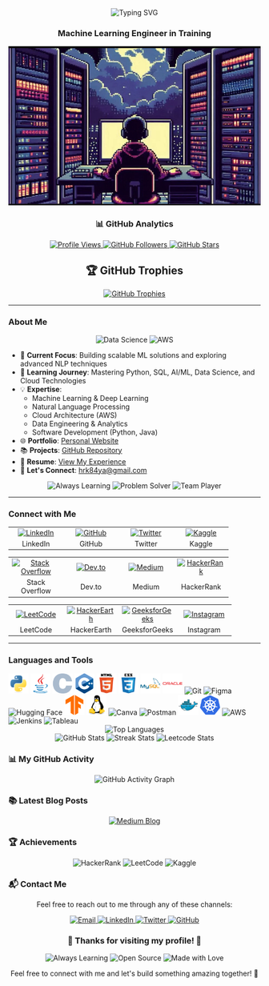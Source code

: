 <div align="center">
  <img src="https://readme-typing-svg.herokuapp.com?font=Fira+Code&pause=1000&color=2D9EF7&center=true&vCenter=true&width=450&lines=Hello%2C+I'm+Harsh+Kumar;Machine+Learning+Engineer+in+Training;Welcome+to+my+GitHub+Profile!" alt="Typing SVG" />
</div>

<h3 align="center">Machine Learning Engineer in Training</h3>
<img src="IMG.jpg" alt="Profile Views" />

<div align="center">
  <h3>📊 GitHub Analytics</h3>
  <p>
    <a href="https://github.com/hrk84ya">
      <img src="https://komarev.com/ghpvc/?username=hrk84ya&label=Profile%20Views&color=0e75b6&style=flat-square" alt="Profile Views" />
    </a>
    <a href="https://github.com/hrk84ya?tab=followers">
      <img src="https://img.shields.io/github/followers/hrk84ya?label=Followers&style=social" alt="GitHub Followers" />
    </a>
    <a href="https://github.com/hrk84ya?tab=stars">
      <img src="https://img.shields.io/github/stars/hrk84ya?label=Stars&style=social" alt="GitHub Stars" />
    </a>
  </p>
</div>

<div align="center">
  <h2>🏆 GitHub Trophies</h2>
  <a href="https://github.com/ryo-ma/github-profile-trophy">
    <img src="https://github-profile-trophy.vercel.app/?username=hrk84ya&theme=onedark&no-frame=true&no-bg=true&margin-w=4&row=2&column=4" alt="GitHub Trophies" />
  </a>
</div>

---

### About Me
<div align="center">
  <img src="https://img.shields.io/badge/Data_Science-Enthusiast-2D9EF7?style=for-the-badge&logo=datascience&logoColor=white" alt="Data Science" />
  <img src="https://img.shields.io/badge/Cloud_Computing-AWS-232F3E?style=for-the-badge&logo=amazon-aws&logoColor=white" alt="AWS" />
</div>

<div align="left">
  
- 🔭 **Current Focus**: Building scalable ML solutions and exploring advanced NLP techniques
- 🌱 **Learning Journey**: Mastering Python, SQL, AI/ML, Data Science, and Cloud Technologies
- 💡 **Expertise**: 
  - Machine Learning & Deep Learning
  - Natural Language Processing
  - Cloud Architecture (AWS)
  - Data Engineering & Analytics
  - Software Development (Python, Java)
- 🌐 **Portfolio**: [Personal Website](https://hrk84ya.netlify.app/)
- 📚 **Projects**: [GitHub Repository](https://github.com/Hrk84ya?tab=repositories)
- 📄 **Resume**: [View My Experience](https://drive.google.com/file/d/1Lf0wfeD_HPKq2QEFWbp98Gm88mfP3Cnq/view?usp=sharing)
- 💬 **Let's Connect**: [hrk84ya@gmail.com](mailto:hrk84ya@gmail.com)

</div>

<div align="center">
  <img src="https://img.shields.io/badge/Always_Learning-FF6B6B?style=for-the-badge&logo=learning&logoColor=white" alt="Always Learning" />
  <img src="https://img.shields.io/badge/Problem_Solver-3DA639?style=for-the-badge&logo=code&logoColor=white" alt="Problem Solver" />
  <img src="https://img.shields.io/badge/Team_Player-FF69B4?style=for-the-badge&logo=team&logoColor=white" alt="Team Player" />
</div>

---

<h3 align="left">Connect with Me</h3>

<div align="center">
  <table>
    <tr>
      <td align="center" width="96">
        <a href="https://linkedin.com/in/hrk84ya">
          <img src="https://raw.githubusercontent.com/rahuldkjain/github-profile-readme-generator/master/src/images/icons/Social/linked-in-alt.svg" width="48" height="48" alt="LinkedIn" />
        </a>
      </td>
      <td align="center" width="96">
        <a href="https://github.com/hrk84ya">
          <img src="https://raw.githubusercontent.com/rahuldkjain/github-profile-readme-generator/master/src/images/icons/Social/github.svg" width="48" height="48" alt="GitHub" />
        </a>
      </td>
      <td align="center" width="96">
        <a href="https://twitter.com/hrk84ya">
          <img src="https://raw.githubusercontent.com/rahuldkjain/github-profile-readme-generator/master/src/images/icons/Social/twitter.svg" width="48" height="48" alt="Twitter" />
        </a>
      </td>
      <td align="center" width="96">
        <a href="https://kaggle.com/hrk84ya">
          <img src="https://raw.githubusercontent.com/rahuldkjain/github-profile-readme-generator/master/src/images/icons/Social/kaggle.svg" width="48" height="48" alt="Kaggle" />
        </a>
      </td>
    </tr>
    <tr>
      <td align="center">LinkedIn</td>
      <td align="center">GitHub</td>
      <td align="center">Twitter</td>
      <td align="center">Kaggle</td>
    </tr>
  </table>
</div>

<div align="center">
  <table>
    <tr>
      <td align="center" width="96">
        <a href="https://stackoverflow.com/users/19905995/harsh-kumar">
          <img src="https://raw.githubusercontent.com/rahuldkjain/github-profile-readme-generator/master/src/images/icons/Social/stack-overflow.svg" width="48" height="48" alt="Stack Overflow" />
        </a>
      </td>
      <td align="center" width="96">
        <a href="https://dev.to/hrk84ya">
          <img src="https://raw.githubusercontent.com/rahuldkjain/github-profile-readme-generator/master/src/images/icons/Social/devto.svg" width="48" height="48" alt="Dev.to" />
        </a>
      </td>
      <td align="center" width="96">
        <a href="https://medium.com/@hrk84ya">
          <img src="https://raw.githubusercontent.com/rahuldkjain/github-profile-readme-generator/master/src/images/icons/Social/medium.svg" width="48" height="48" alt="Medium" />
        </a>
      </td>
      <td align="center" width="96">
        <a href="https://www.hackerrank.com/hrk84ya">
          <img src="https://raw.githubusercontent.com/rahuldkjain/github-profile-readme-generator/master/src/images/icons/Social/hackerrank.svg" width="48" height="48" alt="HackerRank" />
        </a>
      </td>
    </tr>
    <tr>
      <td align="center">Stack Overflow</td>
      <td align="center">Dev.to</td>
      <td align="center">Medium</td>
      <td align="center">HackerRank</td>
    </tr>
  </table>
</div>

<div align="center">
  <table>
    <tr>
      <td align="center" width="96">
        <a href="https://www.leetcode.com/hrk84ya">
          <img src="https://raw.githubusercontent.com/rahuldkjain/github-profile-readme-generator/master/src/images/icons/Social/leet-code.svg" width="48" height="48" alt="LeetCode" />
        </a>
      </td>
      <td align="center" width="96">
        <a href="https://www.hackerearth.com/@hrk84ya">
          <img src="https://raw.githubusercontent.com/rahuldkjain/github-profile-readme-generator/master/src/images/icons/Social/hackerearth.svg" width="48" height="48" alt="HackerEarth" />
        </a>
      </td>
      <td align="center" width="96">
        <a href="https://auth.geeksforgeeks.org/user/hrk84ya/profile">
          <img src="https://raw.githubusercontent.com/rahuldkjain/github-profile-readme-generator/master/src/images/icons/Social/geeks-for-geeks.svg" width="48" height="48" alt="GeeksforGeeks" />
        </a>
      </td>
      <td align="center" width="96">
        <a href="https://instagram.com/hrk84ya">
          <img src="https://raw.githubusercontent.com/rahuldkjain/github-profile-readme-generator/master/src/images/icons/Social/instagram.svg" width="48" height="48" alt="Instagram" />
        </a>
      </td>
    </tr>
    <tr>
      <td align="center">LeetCode</td>
      <td align="center">HackerEarth</td>
      <td align="center">GeeksforGeeks</td>
      <td align="center">Instagram</td>
    </tr>
  </table>
</div>

---

<h3 align="left">Languages and Tools</h3>

<div align="left">
  <img src="https://raw.githubusercontent.com/devicons/devicon/master/icons/python/python-original.svg" alt="Python" width="40" height="40"/>
  <img src="https://raw.githubusercontent.com/devicons/devicon/master/icons/java/java-original.svg" alt="Java" width="40" height="40"/>
  <img src="https://raw.githubusercontent.com/devicons/devicon/master/icons/c/c-original.svg" alt="C" width="40" height="40"/>
  <img src="https://raw.githubusercontent.com/devicons/devicon/master/icons/cplusplus/cplusplus-original.svg" alt="C++" width="40" height="40"/>
  <img src="https://raw.githubusercontent.com/devicons/devicon/master/icons/html5/html5-original-wordmark.svg" alt="HTML5" width="40" height="40"/>
  <img src="https://raw.githubusercontent.com/devicons/devicon/master/icons/css3/css3-original-wordmark.svg" alt="CSS3" width="40" height="40"/>
  <img src="https://raw.githubusercontent.com/devicons/devicon/master/icons/mysql/mysql-original-wordmark.svg" alt="MySQL" width="40" height="40"/>
  <img src="https://raw.githubusercontent.com/devicons/devicon/master/icons/oracle/oracle-original.svg" alt="Oracle" width="40" height="40"/>
  <img src="https://www.vectorlogo.zone/logos/git-scm/git-scm-icon.svg" alt="Git" width="40" height="40"/>
  <img src="https://www.vectorlogo.zone/logos/figma/figma-icon.svg" alt="Figma" width="40" height="40"/>
  <img src="https://huggingface.co/front/assets/huggingface_logo.svg" alt="Hugging Face" width="40" height="40"/>
  <img src="https://raw.githubusercontent.com/devicons/devicon/master/icons/tensorflow/tensorflow-original.svg" alt="TensorFlow" width="40" height="40"/>
  <img src="https://raw.githubusercontent.com/devicons/devicon/master/icons/linux/linux-original.svg" alt="Linux" width="40" height="40"/>
  <img src="https://www.vectorlogo.zone/logos/canva/canva-icon.svg" alt="Canva" width="40" height="40"/>
  <img src="https://www.vectorlogo.zone/logos/getpostman/getpostman-icon.svg" alt="Postman" width="40" height="40"/>
  <img src="https://raw.githubusercontent.com/devicons/devicon/master/icons/docker/docker-original.svg" alt="Docker" width="40" height="40"/>
  <img src="https://raw.githubusercontent.com/devicons/devicon/master/icons/kubernetes/kubernetes-plain.svg" alt="Kubernetes" width="40" height="40"/>
  <img src="https://upload.wikimedia.org/wikipedia/commons/9/93/Amazon_Web_Services_Logo.svg" alt="AWS" width="40" height="40"/>
  <img src="https://www.vectorlogo.zone/logos/jenkins/jenkins-icon.svg" alt="Jenkins" width="40" height="40"/>
  <img src="https://cdn.worldvectorlogo.com/logos/tableau-software.svg" alt="Tableau" width="40" height="40"/>
</div>

<div align="center">
    <img src="https://github-readme-stats.vercel.app/api/top-langs?username=hrk84ya&show_icons=true&locale=en&layout=compact" alt="Top Languages" />
</div>

<div align="center">
    <img src="https://github-readme-stats.vercel.app/api?username=hrk84ya&show_icons=true&locale=en" alt="GitHub Stats" />
    <img src="https://github-readme-streak-stats.herokuapp.com/?user=hrk84ya&" alt="Streak Stats" />
    <img src="https://leetcard.jacoblin.cool/Hrk84ya?border=1&radius=20&theme=dark#gh-light-mode-only" alt="Leetcode Stats" />
</div>

### 📊 My GitHub Activity
<div align="center">
  <img src="https://github-readme-activity-graph.vercel.app/graph?username=hrk84ya&theme=react-dark&hide_border=true&area=true" alt="GitHub Activity Graph" />
</div>


### 📚 Latest Blog Posts
<div align="center">
  <a href="https://medium.com/@hrk84ya">
    <img src="https://img.shields.io/badge/Medium-Read%20My%20Blogs-black?style=for-the-badge&logo=medium&logoColor=white" alt="Medium Blog" />
  </a>
</div>

### 🏆 Achievements
<div align="center">
  <img src="https://img.shields.io/badge/HackerRank-5%20⭐%20Python%20|%204%20⭐%20SQL-2EC866?style=for-the-badge&logo=hackerrank&logoColor=white" alt="HackerRank" />
  <img src="https://img.shields.io/badge/LeetCode-100%20Problems%20Solved-FFA116?style=for-the-badge&logo=leetcode&logoColor=white" alt="LeetCode" />
  <img src="https://img.shields.io/badge/Kaggle-Competitions%20Participated-20BEFF?style=for-the-badge&logo=kaggle&logoColor=white" alt="Kaggle" />
</div>

### 📬 Contact Me
<div align="center">
  <p>Feel free to reach out to me through any of these channels:</p>
  
  <a href="mailto:hrk84ya@gmail.com">
    <img src="https://img.shields.io/badge/Email-hrk84ya@gmail.com-D14836?style=for-the-badge&logo=gmail&logoColor=white" alt="Email" />
  </a>
  
  <a href="https://linkedin.com/in/hrk84ya">
    <img src="https://img.shields.io/badge/LinkedIn-Connect-blue?style=for-the-badge&logo=linkedin&logoColor=white" alt="LinkedIn" />
  </a>
  
  <a href="https://twitter.com/hrk84ya">
    <img src="https://img.shields.io/badge/Twitter-Follow-blue?style=for-the-badge&logo=twitter&logoColor=white" alt="Twitter" />
  </a>
  
  <a href="https://github.com/hrk84ya">
    <img src="https://img.shields.io/badge/GitHub-Connect-black?style=for-the-badge&logo=github&logoColor=white" alt="GitHub" />
  </a>
</div>

<div align="center">
  <h3>🌟 Thanks for visiting my profile! 🌟</h3>
  
  <p>
    <img src="https://img.shields.io/badge/Always%20Learning-FF6B6B?style=for-the-badge&logo=learning&logoColor=white" alt="Always Learning" />
    <img src="https://img.shields.io/badge/Open%20Source-3DA639?style=for-the-badge&logo=open-source-initiative&logoColor=white" alt="Open Source" />
    <img src="https://img.shields.io/badge/Made%20with%20❤️-FF69B4?style=for-the-badge&logo=heart&logoColor=white" alt="Made with Love" />
  </p>

  <p>Feel free to connect with me and let's build something amazing together! 🚀</p>
</div>

